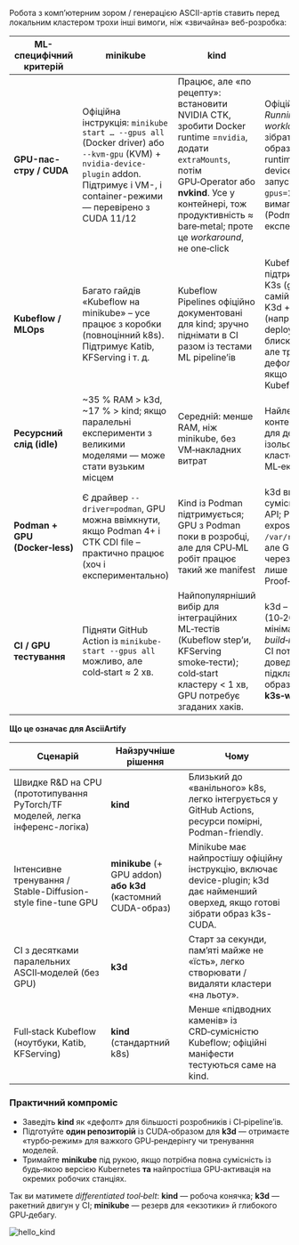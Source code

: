 Робота з комп’ютерним зором / генерацією ASCII-артів ставить перед локальним кластером трохи інші вимоги, ніж «звичайна» веб-розробка:

| **ML-специфічний критерій**    | **minikube**                                                                                                                                                                           | **kind**                                                                                                                                                                                                                           | **k3d**                                                                                                                                                                                                   |
| ------------------------------ | -------------------------------------------------------------------------------------------------------------------------------------------------------------------------------------- | ---------------------------------------------------------------------------------------------------------------------------------------------------------------------------------------------------------------------------------- | --------------------------------------------------------------------------------------------------------------------------------------------------------------------------------------------------------- |
| **GPU-пас-стру / CUDA**        | Офіційна інструкція: `minikube start … --gpus all` (Docker driver) або `--kvm-gpu` (KVM) + `nvidia-device-plugin` addon. Підтримує і VM-, і container-режими — перевірено з CUDA 11/12 | Працює, але «по рецепту»: встановити NVIDIA CTK, зробити Docker runtime =`nvidia`, додати `extraMounts`, потім GPU‑Operator або **nvkind**. Усе у контейнері, тож продуктивність ≈ bare‑metal; проте це *workaround*, не one‑click | Офіційний розділ *Running CUDA workloads*: треба зібрати власний образ k3s з NVIDIA runtime + device‑plugin і запускати `k3d … --gpus=1` – швидко, але вимагає Docker (Podman поки експеримент)           |
| **Kubeflow / MLOps**           | Багато гайдів «Kubeflow на minikube» – усе працює з коробки (повноцінний k8s). Підтримує Katib, KFServing і т. д.                                                                      | Kubeflow Pipelines офіційно документовані для kind; зручно піднімати в CI разом із тестами ML pipeline’ів                                                                                                                          | Kubeflow Pipelines підтримані через K3s (guide у тій самій документації). K3d + ArgoCD (наприклад, deployKF) дає блискавичний старт, але треба вимкнути дефолтний Traefik, якщо ставите Kubeflow повністю |
| **Ресурсний слід (idle)**      | \~35 % RAM > k3d, \~17 % > kind; якщо паралельні експерименти з великими моделями — може стати вузьким місцем                                                                          | Середній: менше RAM, ніж minikube, без VM‑накладних витрат                                                                                                                                                                         | Найлегший: k3s у контейнері; ідеально для декількох ізольованих кластерів із різними ML‑експериментами                                                                                                    |
| **Podman + GPU (Docker‑less)** | Є драйвер `--driver=podman`, GPU можна ввімкнути, якщо Podman 4+ і CTK CDI file – практично працює (хоч і експериментально)                                                            | Kind із Podman підтримується; GPU з Podman поки в розробці, але для CPU‑ML робіт працює такий же manifest                                                                                                                          | k3d вимагає сумісності Docker API; Podman v4 expose’ить `/var/run/docker.sock`, але GPU‑кластери через Podman — лише Proof‑of‑Concept                                                                     |
| **CI / GPU тестування**        | Підняти GitHub Action із `minikube-start --gpus all` можливо, але cold‑start ≈ 2 хв.                                                                                                   | Найпопулярніший вибір для інтеграційних ML‑тестів (Kubeflow step’и, KFServing smoke‑тести); cold‑start кластеру < 1 хв, GPU потребує згаданих хаків.                                                                               | k3d – швидкий (10‑20 сек) → мінімальні *build‑minutes*; якщо у CI потрібен GPU, доведеться підкладати власний образ **k3s‑with‑CUDA**.                                                                    |



**Що це означає для AsciiArtify**

| **Сценарій**                                                                  | **Найзручніше рішення**                                       | **Чому**                                                                                                                            |
| ----------------------------------------------------------------------------- | ------------------------------------------------------------- | ----------------------------------------------------------------------------------------------------------------------------------- |
| Швидке R\&D на CPU (прототипування PyTorch/TF моделей, легка інференс-логіка) | **kind**                                                      | Близький до «ванільного» k8s, легко інтегрується у GitHub Actions, ресурси помірні, Podman-friendly.                                |
| Інтенсивне тренування / Stable-Diffusion-style fine-tune GPU                  | **minikube** (+ GPU addon) **або k3d** (кастомний CUDA-образ) | Minikube має найпростішу офіційну інструкцію, включає device-plugin; k3d дає найменший оверхед, якщо готові зібрати образ k3s-CUDA. |
| CI з десятками паралельних ASCII‑моделей (без GPU)                            | **k3d**                                                       | Старт за секунди, пам’яті майже не «їсть», легко створювати / видаляти кластери «на льоту».                                         |
| Full‑stack Kubeflow (ноутбуки, Katib, KFServing)                              | **kind** (стандартний k8s)                                    | Менше «підводних каменів» із CRD‑сумісністю Kubeflow; офіційні маніфести тестуються саме на kind.                                   |

### Практичний компроміс

* Заведіть **kind** як «дефолт» для більшості розробників і CI‑pipeline’ів.
* Підготуйте **один репозиторій** із CUDA‑образом для **k3d** — отримаєте «турбо‑режим» для важкого GPU‑рендерінгу чи тренування моделей.
* Тримайте **minikube** під рукою, якщо потрібна повна сумісність із будь‑якою версією Kubernetes **та** найпростіша GPU‑активація на окремих робочих станціях.

Так ви матимете *differentiated tool‑belt*:
**kind** — робоча конячка; **k3d** — ракетний двигун у CI; **minikube** — резерв для «екзотики» й глибокого GPU‑дебагу.


![hello_kind](https://github.com/user-attachments/assets/4a174c7a-87e1-4a6d-b086-6d2cfd2dfb96)